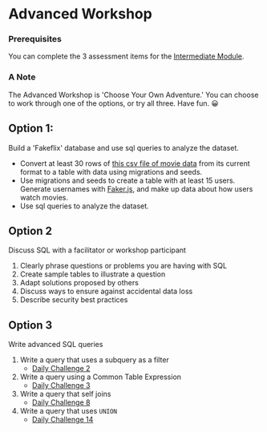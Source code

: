 # Advanced Workshop

### Prerequisites
You can complete the 3 assessment items for the [Intermediate Module](./00-Intermediate.md).

### A Note 
The Advanced Workshop is 'Choose Your Own Adventure.' You can choose to work through one of the options, or try all three. Have fun. 😀

## Option 1: 
Build a 'Fakeflix' database and use sql queries to analyze the dataset. 
* Convert at least 30 rows of [this csv file of movie data](https://perso.telecom-paristech.fr/eagan/class/igr204/data/film.csv) from its current format to a table with data using migrations and seeds. 
* Use migrations and seeds to create a table with at least 15 users. Generate usernames with [Faker.js](https://cdn.rawgit.com/Marak/faker.js/master/examples/browser/index.html), and make up data about how users watch movies. 
* Use sql queries to analyze the dataset. 

## Option 2 
Discuss SQL with a facilitator or workshop participant
1. Clearly phrase questions or problems you are having with SQL
1. Create sample tables to illustrate a question
1. Adapt solutions proposed by others
1. Discuss ways to ensure against accidental data loss
1. Describe security best practices

## Option 3 
Write advanced SQL queries 
1. Write a query that uses a subquery as a filter 
    * [Daily Challenge 2](https://www.sqlprep.com/sc_dailychallenge/daily-challenge-2/)
1. Write a query using a Common Table Expression 
    * [Daily Challenge 3](https://www.sqlprep.com/sc_dailychallenge/daily-challenge-3/)
1. Write a query that self joins
    * [Daily Challenge 8](https://www.sqlprep.com/sc_dailychallenge/daily-challenge-8/)
1. Write a query that uses `UNION`
    * [Daily Challenge 14](https://www.sqlprep.com/sc_dailychallenge/daily-challenge-14/)